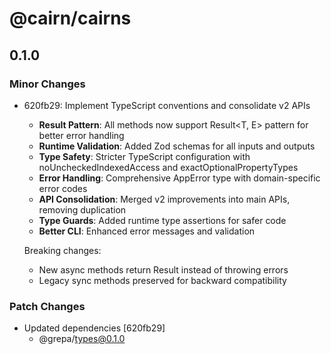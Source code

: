 # @cairn/cairns

## 0.1.0

### Minor Changes

- 620fb29: Implement TypeScript conventions and consolidate v2 APIs

  - **Result Pattern**: All methods now support Result<T, E> pattern for better error handling
  - **Runtime Validation**: Added Zod schemas for all inputs and outputs
  - **Type Safety**: Stricter TypeScript configuration with noUncheckedIndexedAccess and exactOptionalPropertyTypes
  - **Error Handling**: Comprehensive AppError type with domain-specific error codes
  - **API Consolidation**: Merged v2 improvements into main APIs, removing duplication
  - **Type Guards**: Added runtime type assertions for safer code
  - **Better CLI**: Enhanced error messages and validation

  Breaking changes:

  - New async methods return Result<T> instead of throwing errors
  - Legacy sync methods preserved for backward compatibility

### Patch Changes

- Updated dependencies [620fb29]
  - @grepa/types@0.1.0
